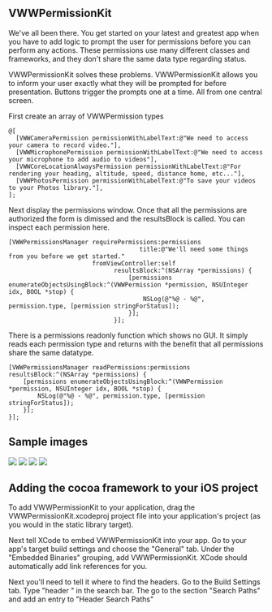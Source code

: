 ## VWWPermissionKit ##

We've all been there. You get started on your latest and greatest app when you have to add logic to prompt the user for permissions before you can perform any actions. These permissions use many different classes and frameworks, and they don't share the same data type regarding status. 

VWWPermissionKit solves these problems. VWWPermissionKit allows you to inform your user exactly what they will be prompted for before presentation. Buttons trigger the prompts one at a time. All from one central screen. 

First create an array of VWWPermission types

```
@[
  [VWWCameraPermission permissionWithLabelText:@"We need to access your camera to record video."],
  [VWWMicrophonePermission permissionWithLabelText:@"We need to access your microphone to add audio to videos"],
  [VWWCoreLocationAlwaysPermission permissionWithLabelText:@"For rendering your heading, altitude, speed, distance home, etc..."],
  [VWWPhotosPermission permissionWithLabelText:@"To save your videos to your Photos library."],
];

```

Next display the permissions window. Once that all the permissions are authorized the form is dimissed and the resultsBlock is called. You can inspect each permission here. 

```
[VWWPermissionsManager requirePermissions:permissions
                                    title:@"We'll need some things from you before we get started."
                       fromViewController:self
                             resultsBlock:^(NSArray *permissions) {
                                 [permissions enumerateObjectsUsingBlock:^(VWWPermission *permission, NSUInteger idx, BOOL *stop) {
                                     NSLog(@"%@ - %@", permission.type, [permission stringForStatus]);
                                 }];
                             }];
```


There is a permissions readonly function which shows no GUI. It simply reads each permission type and returns with the benefit that all permissions share the same datatype. 
```
[VWWPermissionsManager readPermissions:permissions resultsBlock:^(NSArray *permissions) {
    [permissions enumerateObjectsUsingBlock:^(VWWPermission *permission, NSUInteger idx, BOOL *stop) {
        NSLog(@"%@ - %@", permission.type, [permission stringForStatus]);
    }];
}];
```

## Sample images ##
![](http://i.imgur.com/8viPrQS.png)
![](http://i.imgur.com/rcF8DOb.png)
![](http://i.imgur.com/kv52xTy.png)
![](http://i.imgur.com/mwPoOYv.png)


## Adding the cocoa framework to your iOS project ##
To add VWWPermissionKit to your application, drag the VWWPermissionKit.xcodeproj project file into your application's project (as you would in the static library target).

Next tell XCode to embed VWWPermissionKit into your app. Go to your app's target build settings and choose the "General" tab. Under the "Embedded Binaries" grouping, add VWWPermissionKit. XCode should automatically add link references for you.

Next you'll need to tell it where to find the headers. Go to the Build Settings tab. Type "header " in the search bar. The go to the section "Search Paths" and add an entry to "Header Search Paths"




